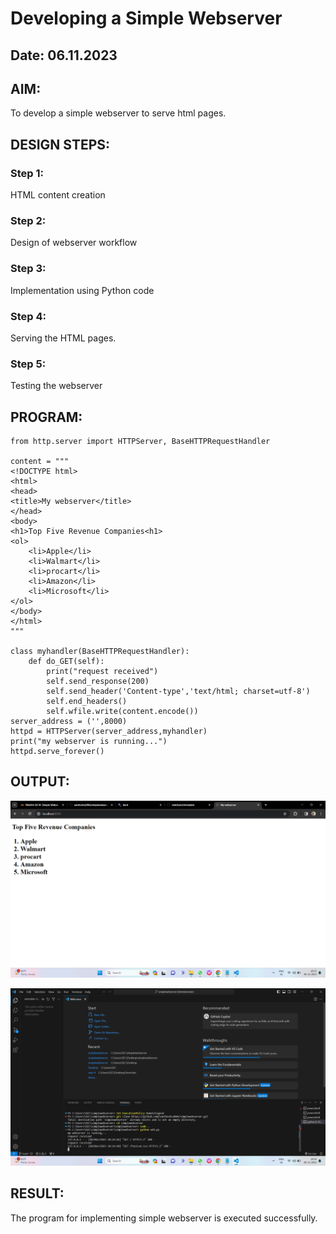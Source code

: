 # Developing a Simple Webserver
## Date: 06.11.2023

## AIM:
To develop a simple webserver to serve html pages.

## DESIGN STEPS:
### Step 1: 
HTML content creation
### Step 2:
Design of webserver workflow
### Step 3:
Implementation using Python code
### Step 4:
Serving the HTML pages.
### Step 5:
Testing the webserver

## PROGRAM:
```
from http.server import HTTPServer, BaseHTTPRequestHandler

content = """
<!DOCTYPE html>
<html>
<head>
<title>My webserver</title>
</head>
<body>
<h1>Top Five Revenue Companies<h1>
<ol>
    <li>Apple</li>
    <li>Walmart</li>
    <li>procart</li>
    <li>Amazon</li>
    <li>Microsoft</li>
</ol>
</body>
</html>
"""

class myhandler(BaseHTTPRequestHandler):
    def do_GET(self):
        print("request received")
        self.send_response(200)
        self.send_header('Content-type','text/html; charset=utf-8')
        self.end_headers()
        self.wfile.write(content.encode())
server_address = ('',8000)
httpd = HTTPServer(server_address,myhandler)
print("my webserver is running...")
httpd.serve_forever()
```
## OUTPUT:
![Alt text](ex1web-1.png)


![Alt text](ex1vscode-1.png)


## RESULT:
The program for implementing simple webserver is executed successfully.
